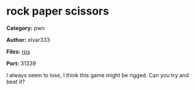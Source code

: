 # rock paper scissors
**Category:** pwn

**Author:** elvar333

**Files:** [rps](./rps)

**Port:** 31339

I always seem to lose, I think this game might be rigged. Can you try and beat it?
